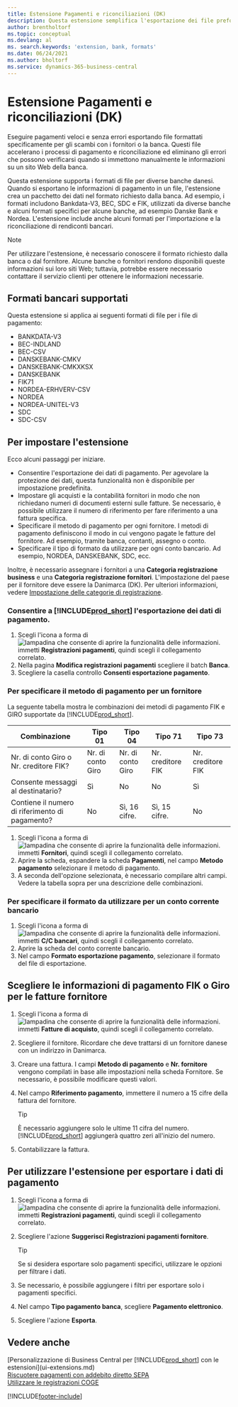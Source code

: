 ```yaml
---
title: Estensione Pagamenti e riconciliazioni (DK)
description: Questa estensione semplifica l'esportazione dei file preformattati per soddisfare i requisiti bancari per l'invio elettronico.
author: brentholtorf
ms.topic: conceptual
ms.devlang: al
ms. search.keywords: 'extension, bank, formats'
ms.date: 06/24/2021
ms.author: bholtorf
ms.service: dynamics-365-business-central
---
```


# Estensione Pagamenti e riconciliazioni (DK)

Eseguire pagamenti veloci e senza errori esportando file formattati specificamente per gli scambi con i fornitori o la banca. Questi file accelerano i processi di pagamento e riconciliazione ed eliminano gli errori che possono verificarsi quando si immettono manualmente le informazioni su un sito Web della banca.  

Questa estensione supporta i formati di file per diverse banche danesi. Quando si esportano le informazioni di pagamento in un file, l'estensione crea un pacchetto dei dati nel formato richiesto dalla banca. Ad esempio, i formati includono Bankdata-V3, BEC, SDC e FIK, utilizzati da diverse banche e alcuni formati specifici per alcune banche, ad esempio Danske Bank e Nordea. L'estensione include anche alcuni formati per l'importazione e la riconciliazione di rendiconti bancari.  

> [!Note]
> Per utilizzare l'estensione, è necessario conoscere il formato richiesto dalla banca o dal fornitore. Alcune banche o fornitori rendono disponibili queste informazioni sui loro siti Web; tuttavia, potrebbe essere necessario contattare il servizio clienti per ottenere le informazioni necessarie.  

## Formati bancari supportati
Questa estensione si applica ai seguenti formati di file per i file di pagamento:  

* BANKDATA-V3  
* BEC-INDLAND  
* BEC-CSV  
* DANSKEBANK-CMKV  
* DANSKEBANK-CMKXKSX  
* DANSKEBANK  
* FIK71  
* NORDEA-ERHVERV-CSV  
* NORDEA  
* NORDEA-UNITEL-V3  
* SDC  
* SDC-CSV  

## Per impostare l'estensione

Ecco alcuni passaggi per iniziare.  

* Consentire l'esportazione dei dati di pagamento. Per agevolare la protezione dei dati, questa funzionalità non è disponibile per impostazione predefinita.  
* Impostare gli acquisti e la contabilità fornitori in modo che non richiedano numeri di documenti esterni sulle fatture. Se necessario, è possibile utilizzare il numero di riferimento per fare riferimento a una fattura specifica.  
* Specificare il metodo di pagamento per ogni fornitore. I metodi di pagamento definiscono il modo in cui vengono pagate le fatture del fornitore. Ad esempio, tramite banca, contanti, assegno o conto.  
* Specificare il tipo di formato da utilizzare per ogni conto bancario. Ad esempio, NORDEA, DANSKEBANK, SDC, ecc.  

Inoltre, è necessario assegnare i fornitori a una **Categoria registrazione business** e una **Categoria registrazione fornitori**. L'impostazione del paese per il fornitore deve essere la Danimarca (DK). Per ulteriori informazioni, vedere [Impostazione delle categorie di registrazione](finance-posting-groups.md).  

### Consentire a [!INCLUDE[prod_short](includes/prod_short.md)] l'esportazione dei dati di pagamento.

1. Scegli l'icona a forma di ![lampadina che consente di aprire la funzionalità delle informazioni.](media/ui-search/search_small.png "Dimmi cosa vuoi fare") immetti **Registrazioni pagamenti**, quindi scegli il collegamento correlato.  
2. Nella pagina **Modifica registrazioni pagamenti** scegliere il batch **Banca**.  
3. Scegliere la casella controllo **Consenti esportazione pagamento**.  

### Per specificare il metodo di pagamento per un fornitore

La seguente tabella mostra le combinazioni dei metodi di pagamento FIK e GIRO supportate da [!INCLUDE[prod_short](includes/prod_short.md)].

|Combinazione|Tipo 01 | Tipo 04 | Tipo 71 | Tipo 73 |
|----|--------|---------|---------|---------|
|Nr. di conto Giro o Nr. creditore FIK? | Nr. di conto Giro | Nr. di conto Giro | Nr. creditore FIK | Nr. creditore FIK|
|Consente messaggi al destinatario? | Sì |No |No | Sì |
|Contiene il numero di riferimento di pagamento? | No | Sì, 16 cifre. | Sì, 15 cifre. | No|

1. Scegli l'icona a forma di ![lampadina che consente di aprire la funzionalità delle informazioni.](media/ui-search/search_small.png "Dimmi cosa vuoi fare") immetti **Fornitori**, quindi scegli il collegamento correlato.  
2. Aprire la scheda, espandere la scheda **Pagamenti**, nel campo **Metodo pagamento** selezionare il metodo di pagamento.  
3. A seconda dell'opzione selezionata, è necessario compilare altri campi. Vedere la tabella sopra per una descrizione delle combinazioni.  

### Per specificare il formato da utilizzare per un conto corrente bancario

1. Scegli l'icona a forma di ![lampadina che consente di aprire la funzionalità delle informazioni.](media/ui-search/search_small.png "Informazioni sull'operazione che si desidera eseguire") immetti **C/C bancari**, quindi scegli il collegamento correlato.  
2. Aprire la scheda del conto corrente bancario.  
3. Nel campo **Formato esportazione pagamento**, selezionare il formato del file di esportazione.  

## Scegliere le informazioni di pagamento FIK o Giro per le fatture fornitore

1. Scegli l'icona a forma di ![lampadina che consente di aprire la funzionalità delle informazioni.](media/ui-search/search_small.png "Informazioni sull'operazione che si desidera eseguire") immetti **Fatture di acquisto**, quindi scegli il collegamento correlato.
2. Scegliere il fornitore. Ricordare che deve trattarsi di un fornitore danese con un indirizzo in Danimarca.
3. Creare una fattura. I campi **Metodo di pagamento** e **Nr. fornitore** vengono compilati in base alle impostazioni nella scheda Fornitore. Se necessario, è possibile modificare questi valori.
4. Nel campo **Riferimento pagamento**, immettere il numero a 15 cifre della fattura del fornitore.  

    > [!Tip]
    > È necessario aggiungere solo le ultime 11 cifra del numero. [!INCLUDE[prod_short](includes/prod_short.md)] aggiungerà quattro zeri all'inizio del numero.  

5. Contabilizzare la fattura.

## Per utilizzare l'estensione per esportare i dati di pagamento

1. Scegli l'icona a forma di ![lampadina che consente di aprire la funzionalità delle informazioni.](media/ui-search/search_small.png "Informazioni sull'operazione che si desidera eseguire") immetti **Registrazioni pagamenti**, quindi scegli il collegamento correlato.  
2. Scegliere l'azione **Suggerisci Registrazioni pagamenti fornitore**.  

    > [!Tip]
    > Se si desidera esportare solo pagamenti specifici, utilizzare le opzioni per filtrare i dati.  

3. Se necessario, è possibile aggiungere i filtri per esportare solo i pagamenti specifici.  
4. Nel campo **Tipo pagamento banca**, scegliere **Pagamento elettronico**.  
5. Scegliere l'azione **Esporta**.  

## Vedere anche

[Personalizzazione di Business Central per [!INCLUDE[prod_short](includes/prod_short.md)] con le estensioni](ui-extensions.md)  
[Riscuotere pagamenti con addebito diretto SEPA](finance-collect-payments-with-sepa-direct-debit.md)  
[Utilizzare le registrazioni COGE](ui-work-general-journals.md)  


[!INCLUDE[footer-include](includes/footer-banner.md)]